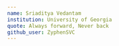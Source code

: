 ```yaml
---
name: Sriaditya Vedantam
institution: University of Georgia
quote: Always forward, Never back
github_user: ZyphenSVC
---
```

